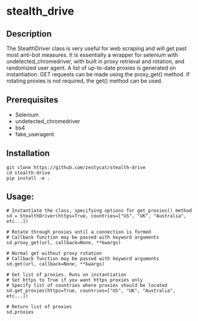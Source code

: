 # stealth_drive
## Description
The StealthDriver class is very useful for web scraping and will get past most anti-bot measures. 
It is essentially a wrapper for selenium with undetected_chromedriver, with built in proxy retrieval and rotation, and randomized user agent.
A list of up-to-date proxies is generated on instantiation. GET requests can be made using the proxy_get() method. If rotating proxies is not required, the get() method can be used.


## Prerequisites
- Selenium
- undetected_chromedriver
- bs4
- fake_useragent

## Installation
```
git clone https://github.com/zestycat/stealth-drive
cd stealth-drive
pip install -e .
```

## Usage:
```
# Instantiate the class, specifying options for get_proxies() method
sd = StealthDriver(https=True, countries=["US", "UK", "Australia", etc...])

# Rotate through proxies until a connection is formed
# Callback function may be passed with keyword arguments
sd.proxy_get(url, callback=None, **kwargs)

# Normal get without proxy rotation
# Callback function may be passed with keyword arguments
sd.get(url, callback=None, **kwargs)

# Get list of proxies. Runs on instantiation
# Set https to True if you want https proxies only
# Specify list of countries where proxies should be located
sd.get_proxies(https=True, countries=["US", "UK", "Australia", etc...])

# Return list of proxies
sd.proxies
```


